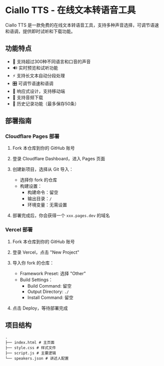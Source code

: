 # Ciallo TTS - 在线文本转语音工具

Ciallo TTS 是一款免费的在线文本转语音工具，支持多种声音选择，可调节语速和语调，提供即时试听和下载功能。

## 功能特点

- 🎯 支持超过300种不同语言和口音的声音
- 🔊 实时预览和试听功能
- ⚡ 支持长文本自动分段处理
- 🎛️ 可调节语速和语调
- 📱 响应式设计，支持移动端
- 💾 支持音频下载
- 📝 历史记录功能（最多保存50条）

## 部署指南

### Cloudflare Pages 部署

1. Fork 本仓库到你的 GitHub 账号

2. 登录 Cloudflare Dashboard，进入 Pages 页面

3. 创建新项目，选择从 Git 导入：
   - 选择你 fork 的仓库
   - 构建设置：
     - 构建命令：留空
     - 输出目录：`/`
     - 环境变量：无需设置

4. 部署完成后，你会获得一个 `xxx.pages.dev` 的域名

### Vercel 部署

1. Fork 本仓库到你的 GitHub 账号

2. 登录 Vercel，点击 "New Project"

3. 导入你 fork 的仓库：
   - Framework Preset: 选择 "Other"
   - Build Settings：
     - Build Command: 留空
     - Output Directory: `./`
     - Install Command: 留空

4. 点击 Deploy，等待部署完成

## 项目结构
```
.
├── index.html # 主页面
├── style.css # 样式文件
├── script.js # 主要逻辑
└── speakers.json # 讲述人配置
```